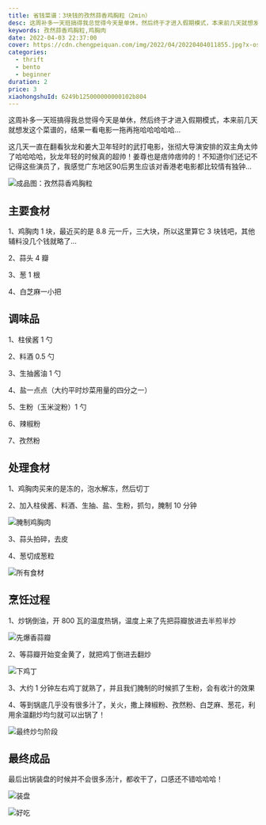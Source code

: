 ```yaml
---
title: 省钱菜谱：3块钱的孜然蒜香鸡胸粒（2min）
desc: 这周补多一天班搞得我总觉得今天是单休，然后终于才进入假期模式，本来前几天就想发这个菜谱的，结果一看电影一拖再拖哈哈哈哈哈…
keywords: 孜然蒜香鸡胸粒,鸡胸肉
date: 2022-04-03 22:37:00
cover: https://cdn.chengpeiquan.com/img/2022/04/20220404011855.jpg?x-oss-process=image/interlace,1
categories:
  - thrift
  - bento
  - beginner
duration: 2
price: 3
xiaohongshuId: 6249b125000000000102b804
---
```


这周补多一天班搞得我总觉得今天是单休，然后终于才进入假期模式，本来前几天就想发这个菜谱的，结果一看电影一拖再拖哈哈哈哈哈…

这几天一直在翻看狄龙和姜大卫年轻时的武打电影，张彻大导演安排的双主角太帅了哈哈哈哈，狄龙年轻的时候真的超帅！姜尊也是痞帅痞帅的！不知道你们还记不记得这些演员了，我感觉广东地区90后男生应该对香港老电影都比较情有独钟…

![成品图：孜然蒜香鸡胸粒](https://cdn.chengpeiquan.com/img/2022/04/20220404011913.jpg?x-oss-process=image/interlace,1)

## 主要食材

1、鸡胸肉 1 块，最近买的是 8.8 元一斤，三大块，所以这里算它 3 块钱吧，其他辅料没几个钱就略了…

2、蒜头 4 瓣

3、葱 1 根

4、白芝麻一小把

## 调味品

1、柱侯酱 1 勺

2、料酒 0.5 勺

3、生抽酱油 1 勺

4、盐一点点（大约平时炒菜用量的四分之一）

5、生粉（玉米淀粉）1 勺

6、辣椒粉

7、孜然粉

## 处理食材

1、鸡胸肉买来的是冻的，泡水解冻，然后切丁

2、加入柱侯酱、料酒、生抽、盐、生粉，抓匀，腌制 10 分钟

![腌制鸡胸肉](https://cdn.chengpeiquan.com/img/2022/04/20220404011908.jpg?x-oss-process=image/interlace,1)

3、蒜头拍碎，去皮

4、葱切成葱粒

![所有食材](https://cdn.chengpeiquan.com/img/2022/04/20220404011909.jpg?x-oss-process=image/interlace,1)

## 烹饪过程

1、炒锅倒油，开 800 瓦的温度热锅，温度上来了先把蒜瓣放进去半煎半炒

![先爆香蒜瓣](https://cdn.chengpeiquan.com/img/2022/04/20220404011910.jpg?x-oss-process=image/interlace,1)

2、等蒜瓣开始变金黄了，就把鸡丁倒进去翻炒

![下鸡丁](https://cdn.chengpeiquan.com/img/2022/04/20220404011911.jpg?x-oss-process=image/interlace,1)

3、大约 1 分钟左右鸡丁就熟了，并且我们腌制的时候抓了生粉，会有收汁的效果

4、等到锅底几乎没有很多汁了，关火，撒上辣椒粉、孜然粉、白芝麻、葱花，利用余温翻炒均匀就可以出锅了！

![最终炒匀阶段](https://cdn.chengpeiquan.com/img/2022/04/20220404011912.jpg?x-oss-process=image/interlace,1)

## 最终成品

最后出锅装盘的时候并不会很多汤汁，都收干了，口感还不错哈哈哈！

![装盘](https://cdn.chengpeiquan.com/img/2022/04/20220404011914.jpg?x-oss-process=image/interlace,1)

![好吃](https://cdn.chengpeiquan.com/img/2022/04/20220404011915.jpg?x-oss-process=image/interlace,1)
